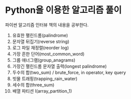 # Python을 이용한 알고리즘 풀이

파이썬 알고리즘 인터뷰 책의 내용을 공부한다.

1. 유효한 팰린드롬(palindrome)
2. 문자열 뒤집기(reverse string)
3. 로그 파일 재정렬(reorder log)
4. 가장 흔한 단어(most_common_word)
5. 그룹 애너그램(group_anagrams)
6. 가장긴 팰린드롬 문자열 출력(longest palindrome)
7. 두수의 합(two_sum) / brute_force, in operator, key query
8. 빗물 트래핑(trapping_rain_water)
9. 세수의 합(three_sum)
10. 배열 파티션 I(array_partition_1)
    
